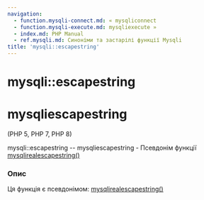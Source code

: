 ```yaml
---
navigation:
  - function.mysqli-connect.md: « mysqliconnect
  - function.mysqli-execute.md: mysqliexecute »
  - index.md: PHP Manual
  - ref.mysqli.md: Синоніми та застарілі функції Mysqli
title: 'mysqli::escapestring'
---
```

# mysqli::escapestring

# mysqliescapestring

(PHP 5, PHP 7, PHP 8)

mysqli::escapestring -- mysqliescapestring - Псевдонім функції [mysqlirealescapestring()](mysqli.real-escape-string.md)

### Опис

Ця функція є псевдонімом: [mysqlirealescapestring()](mysqli.real-escape-string.md)
